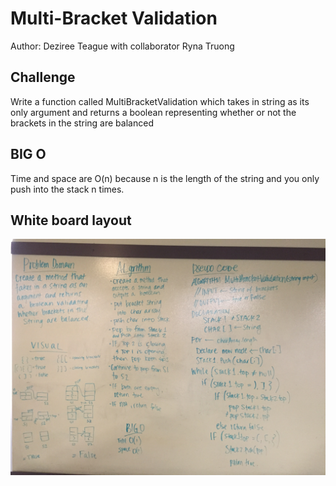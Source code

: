 # Multi-Bracket Validation

Author: Deziree Teague with collaborator Ryna Truong

## Challenge

Write a function called MultiBracketValidation which takes in string as its only argument and returns a boolean representing whether or not the brackets in the string are balanced

## BIG O

Time and space are O(n) because n is the length of the string and you only push into the stack n times.    

## White board layout

![bracket validation](https://github.com/dezteague/data-structures-and-algorithms/blob/master/Assets/multibracket_validation.jpg)
